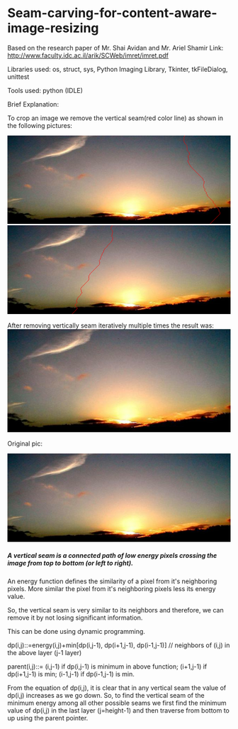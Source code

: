 # Seam-carving-for-content-aware-image-resizing
Based on the research paper of Mr. Shai Avidan and Mr. Ariel Shamir
Link: http://www.faculty.idc.ac.il/arik/SCWeb/imret/imret.pdf

Libraries used: os, struct, sys, Python Imaging Library, Tkinter, tkFileDialog, unittest

Tools used: python (IDLE)

Brief Explanation:

To crop an image we remove the vertical seam(red color line) as shown in the following pictures:

![pic 1](https://github.com/gov-vj/Seam-carving-for-content-aware-image-resizing/blob/master/pictures/with_seam.png)
![pic 2](https://github.com/gov-vj/Seam-carving-for-content-aware-image-resizing/blob/master/pictures/with_seam2.png)

After removing vertically seam iteratively multiple times the result was:
![pic 3](https://github.com/gov-vj/Seam-carving-for-content-aware-image-resizing/blob/master/pictures/result_pic.png)

Original pic:

![pic_3](https://github.com/gov-vj/Seam-carving-for-content-aware-image-resizing/blob/master/pictures/sunset_full.png)

##### A vertical seam is a connected path of low energy pixels crossing the image from top to bottom (or left to right).

An energy function defines the similarity of a pixel from it's neighboring pixels. More similar the pixel from it's neighboring pixels less its energy value.

So, the vertical seam is very similar to its neighbors and therefore, we can remove it by not losing significant information.

This can be done using dynamic programming.

dp(i,j)::=energy(i,j)+min[dp(i,j-1), dp(i+1,j-1), dp(i-1,j-1)]  // neighbors of (i,j) in the above layer (j-1 layer)

parent(i,j)::= (i,j-1) if dp(i,j-1) is minimum in above function; (i+1,j-1) if dp(i+1,j-1) is min; (i-1,j-1) if dp(i-1,j-1) is min.

From the equation of dp(i,j), it is clear that in any vertical seam the value of dp(i,j) increases as we go down. So, to find the vertical seam of the minimum energy among all other possible seams we first find the minimum value of dp(i,j) in the last layer (j=height-1) and then traverse from bottom to up using the parent pointer. 
